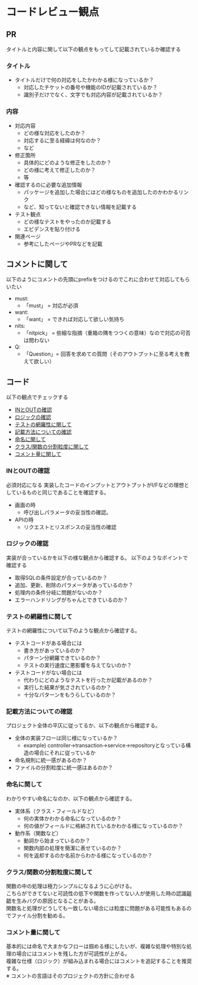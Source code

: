 # コードレビュー観点
## PR
タイトルと内容に関して以下の観点をもってして記載されているか確認する

### タイトル
* タイトルだけで何の対応をしたかわかる様になっているか？
  * 対応したチケットの番号や機能のIDが記載されているか？
  * 識別子だけでなく、文字でも対応内容が記載されているか？

### 内容
* 対応内容
  * どの様な対応をしたのか？
  * 対応するに至る経緯は何なのか？
  * など
* 修正箇所
  * 具体的にどのような修正をしたのか？
  * どの様に考えて修正したのか？
  * 等
* 確認するのに必要な追加情報
  * パッケージを追加した場合にはどの様なものを追加したのかわかるリンク
  * など、知ってないと確認できない情報を記載する
* テスト観点
  * どの様なテストをやったのか記載する
  * エビデンスを貼り付ける
* 関連ページ
  * 参考にしたページやPRなどを記載

## コメントに関して
以下のようにコメントの先頭にprefixをつけるのでこれに合わせて対応してもらいたい

* must:
  * 「must」 = 対応が必須
* want:
  * 「want」 = できれば対応して欲しい気持ち
* nits:
  * 「nitpick」 = 些細な指摘（重箱の隅をつつくの意味）なので対応の可否は問わない
* Q:
  * 「Question」= 回答を求めての質問（そのアウトプットに至る考えを教えて欲しい）  

## コード
以下の観点でチェックする

* [INとOUTの確認](https://github.com/KKyosuke/KKyosuke/blob/main/codes/review.md#in%E3%81%A8out%E3%81%AE%E7%A2%BA%E8%AA%8D)
* [ロジックの確認](https://github.com/KKyosuke/KKyosuke/blob/main/codes/review.md#%E3%83%AD%E3%82%B8%E3%83%83%E3%82%AF%E3%81%AE%E7%A2%BA%E8%AA%8D)
* [テストの網羅性に関して](https://github.com/KKyosuke/KKyosuke/blob/main/codes/review.md#%E3%83%86%E3%82%B9%E3%83%88%E3%81%AE%E7%B6%B2%E7%BE%85%E6%80%A7%E3%81%AB%E9%96%A2%E3%81%97%E3%81%A6)
* [記載方法についての確認](https://github.com/KKyosuke/KKyosuke/blob/main/codes/review.md#%E8%A8%98%E8%BC%89%E6%96%B9%E6%B3%95%E3%81%AB%E3%81%A4%E3%81%84%E3%81%A6%E3%81%AE%E7%A2%BA%E8%AA%8D)
* [命名に関して](https://github.com/KKyosuke/KKyosuke/blob/main/codes/review.md#%E5%91%BD%E5%90%8D%E3%81%AB%E9%96%A2%E3%81%97%E3%81%A6)
* [クラス/関数の分割粒度に関して](https://github.com/KKyosuke/KKyosuke/blob/main/codes/review.md#%E3%82%AF%E3%83%A9%E3%82%B9%E9%96%A2%E6%95%B0%E3%81%AE%E5%88%86%E5%89%B2%E7%B2%92%E5%BA%A6%E3%81%AB%E9%96%A2%E3%81%97%E3%81%A6)
* [コメント量に関して](https://github.com/KKyosuke/KKyosuke/blob/main/codes/review.md#%E3%82%B3%E3%83%A1%E3%83%B3%E3%83%88%E9%87%8F%E3%81%AB%E9%96%A2%E3%81%97%E3%81%A6)

### INとOUTの確認
必須対応になる
実装したコードのインプットとアウトプットがI/Fなどの理想としているものと同じであることを確認する。
* 画面の時
  * 呼び出しパラメータの妥当性の確認。
* APIの時
  * リクエストとリスポンスの妥当性の確認

### ロジックの確認
実装が合っているかを以下の様な観点から確認する。
以下のようなポイントで確認する
* 取得SQLの条件設定が合っているのか？
* 追加、更新、削除のパラメータがあっているのか？
* 処理内の条件分岐に問題がないのか？
* エラーハンドリングがちゃんとできているのか？

### テストの網羅性に関して
テストの網羅性について以下のような観点から確認する。
* テストコードがある場合には
  * 書き方があっているのか？
  * パターン分網羅できているのか？
  * テストの実行速度に悪影響を与えてないのか？
* テストコードがない場合には
  * 代わりにどのようなテストを行ったか記載があるのか？
  * 実行した結果が気さされているのか？
  * 十分なパターンをもうらしているのか？

### 記載方法についての確認
プロジェクト全体の平仄に従ってるか、以下の観点から確認する。
* 全体の実装フローは同じ様になっているか？
  * example) controller→transaction→service→repositoryとなっている構造の場合にそれに従っているか 
* 命名規則に統一感があるのか？ 
* ファイルの分割粒度に統一感はあるのか？

### 命名に関して
わかりやすい命名になのか、以下の観点から確認する。
* 実体系（クラス・フィールドなど）
  * 何の実体かわかる命名になっているのか？
  * 何の値がフィールドに格納されているかわかる様になっているのか？
* 動作系（関数など）
  * 動詞から始まっているのか？
  * 関数内部の処理を簡潔に表せているのか？
  * 何を返却するのか名前からわかる様になっているのか？  

### クラス/関数の分割粒度に関して
関数の中の処理は極力シンプルになるように心がける。  
こちらができてないと可読性の低下や関数を作ってない人が使用した時の認識齟齬を生みバグの原因となることがある。  
関数名と処理がどうしても一致しない場合には粒度に問題がある可能性もあるのでファイル分割を勧める。  

### コメント量に関して
基本的には命名で大まかなフローは掴める様にしたいが、複雑な処理や特別な処理の場合にはコメントを残した方が可読性が上がる。  
複雑な仕様（ロジック）が組み込まれる場合にはコメントを追記することを推奨する。  
※ コメントの言語はそのプロジェクトの方針に合わせる  

